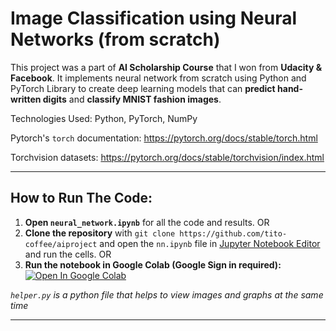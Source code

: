 # Image Classification using Neural Networks (from scratch)

This project was a part of **AI Scholarship Course** that I won from **Udacity & Facebook**. 
It implements neural network from scratch using Python and PyTorch Library to create deep learning models that can **predict hand-written digits** and **classify MNIST fashion images**.

Technologies Used: Python, PyTorch, NumPy

Pytorch's `torch` documentation: https://pytorch.org/docs/stable/torch.html

Torchvision datasets: https://pytorch.org/docs/stable/torchvision/index.html 

---

## **How to Run The Code:** 

1. **Open `neural_network.ipynb`** for all the code and results. OR
2. **Clone the repository** with `git clone https://github.com/tito-coffee/aiproject` and open the `nn.ipynb` file in [Jupyter Notebook Editor](https://jupyter.org/install) and run the cells. OR
3. **Run the notebook in Google Colab (Google Sign in required):** [![Open In Google Colab](https://colab.research.google.com/assets/colab-badge.svg)](https://colab.research.google.com/drive/1U6SJgKbr-OqX9_fQSYJKV_SeYHExJb4a)

*`helper.py` is a python file that helps to view images and graphs at the same time*

---
